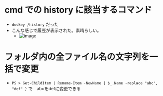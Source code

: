 
# cmd での history に該当するコマンド
* `doskey /history` だった
* こんな感じで履歴が表示された。素晴らしい。
  * ![image](https://github.com/jamad/jamad.github.io/assets/949913/59e348ec-a2d5-4d72-b9f5-d4ddb8904b12)


# フォルダ内の全ファイル名の文字列を一括で変更
* `PS > Get-ChildItem | Rename-Item -NewName { $_.Name -replace "abc", "def" }` で　abcをdefに変更できる 

